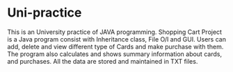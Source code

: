 # Uni-practice
This is an University practice of JAVA programming.
Shopping Cart Project is a Java program consist with Inheritance class, File O/I and GUI. 
Users can add, delete and view different type of Cards and make purchase with them. 
The program also calculates and shows summary information about cards, and purchases. 
All the data are stored and maintained in TXT files.
